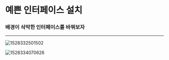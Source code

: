 # 예쁜 인터페이스 설치

### 배경이 삭막한 인터페이스를 바꿔보자

---

![1528332501502](C:\Users\student\AppData\Local\Temp\1528332501502.png)

![1528334070626](C:\Users\student\AppData\Local\Temp\1528334070626.png)


